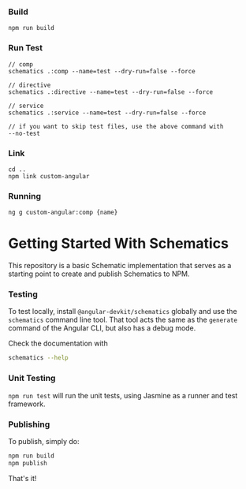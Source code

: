 ### Build

```
npm run build
```

### Run Test

```
// comp
schematics .:comp --name=test --dry-run=false --force

// directive 
schematics .:directive --name=test --dry-run=false --force

// service
schematics .:service --name=test --dry-run=false --force

// if you want to skip test files, use the above command with
--no-test

```

### Link

```
cd ..
npm link custom-angular
```

### Running

```
ng g custom-angular:comp {name}
```


# Getting Started With Schematics

This repository is a basic Schematic implementation that serves as a starting point to create and publish Schematics to NPM.

### Testing

To test locally, install `@angular-devkit/schematics` globally and use the `schematics` command line tool. That tool acts the same as the `generate` command of the Angular CLI, but also has a debug mode.

Check the documentation with
```bash
schematics --help
```

### Unit Testing

`npm run test` will run the unit tests, using Jasmine as a runner and test framework.

### Publishing

To publish, simply do:

```bash
npm run build
npm publish
```

That's it!
 